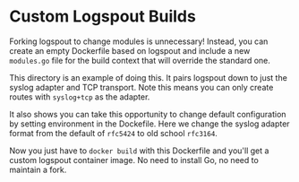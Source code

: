 # Custom Logspout Builds

Forking logspout to change modules is unnecessary! Instead, you can create an
empty Dockerfile based on logspout and include a new `modules.go` file for the
build context that will override the standard one.

This directory is an example of doing this. It pairs logspout down to just the
syslog adapter and TCP transport. Note this means you can only create routes
with `syslog+tcp` as the adapter.

It also shows you can take this opportunity to change default configuration by
setting environment in the Dockefile. Here we change the syslog adapter format
from the default of `rfc5424` to old school `rfc3164`.

Now you just have to `docker build` with this Dockerfile and you'll get a custom
logspout container image. No need to install Go, no need to maintain a fork.
